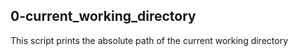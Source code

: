  ## 0-current_working_directory
This script prints the absolute path of the current working directory
